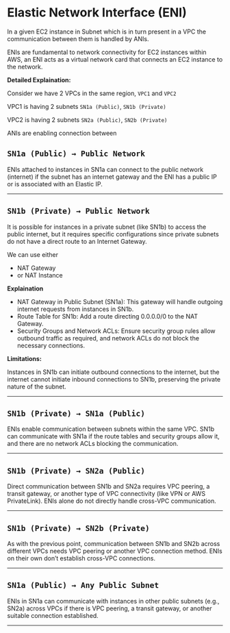 ﻿# Elastic Network Interface (ENI)

In a given EC2 instance in Subnet which is in turn present in a VPC the communication between them is handled by ANIs.

ENIs are fundamental to network connectivity for EC2 instances within AWS, an ENI acts as a virtual network card that connects an EC2 instance to the network.

**Detailed Explaination:**

Consider we have 2 VPCs in the same region, `VPC1` and `VPC2`

VPC1 is having 2 subnets `SN1a (Public)`, `SN1b (Private)`

VPC2 is having 2 subnets `SN2a (Public)`, `SN2b (Private)`

ANIs are enabling connection between 

## `SN1a (Public) → Public Network`

ENIs attached to instances in SN1a can connect to the public network (internet) if the subnet has an internet gateway and the ENI has a public IP or is associated with an Elastic IP.

---

## `SN1b (Private) → Public Network`

It is possible for instances in a private subnet (like SN1b) to access the public internet, but it requires specific configurations since private subnets do not have a direct route to an Internet Gateway.

We can use either 

- NAT Gateway
- or NAT Instance

**Explaination**

- NAT Gateway in Public Subnet (SN1a): This gateway will handle outgoing internet requests from instances in SN1b.
- Route Table for SN1b: Add a route directing 0.0.0.0/0 to the NAT Gateway.
- Security Groups and Network ACLs: Ensure security group rules allow outbound traffic as required, and network ACLs do not block the necessary connections.

**Limitations:**

Instances in SN1b can initiate outbound connections to the internet, but the internet cannot initiate inbound connections to SN1b, preserving the private nature of the subnet.

---

## `SN1b (Private) → SN1a (Public)`

ENIs enable communication between subnets within the same VPC. SN1b can communicate with SN1a if the route tables and security groups allow it, and there are no network ACLs blocking the communication.

---

## `SN1b (Private) → SN2a (Public)`

Direct communication between SN1b and SN2a requires VPC peering, a transit gateway, or another type of VPC connectivity (like VPN or AWS PrivateLink). ENIs alone do not directly handle cross-VPC communication.

---

## `SN1b (Private) → SN2b (Private)`

As with the previous point, communication between SN1b and SN2b across different VPCs needs VPC peering or another VPC connection method. ENIs on their own don’t establish cross-VPC connections.

---

## `SN1a (Public) → Any Public Subnet`

ENIs in SN1a can communicate with instances in other public subnets (e.g., SN2a) across VPCs if there is VPC peering, a transit gateway, or another suitable connection established.

---


